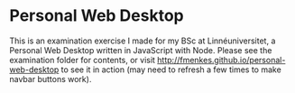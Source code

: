 # Personal Web Desktop

This is an examination exercise I made for my BSc at Linnéuniversitet, a Personal Web Desktop written in JavaScript with Node. Please see the examination folder for contents, or visit http://fmenkes.github.io/personal-web-desktop to see it in action (may need to refresh a few times to make navbar buttons work).
